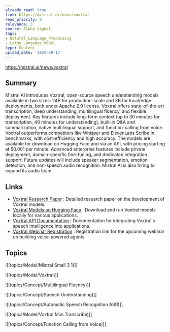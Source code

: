 ```yaml
---
already_read: true
link: https://mistral.ai/news/voxtral
read_priority: 0
relevance: 3
source: Alpha Signal
tags:
- Natural_Language_Processing
- Large_Language_Model
type: Content
upload_date: '2025-09-17'
---
```


https://mistral.ai/news/voxtral
## Summary

Mistral AI introduces Voxtral, open-source speech understanding models available in two sizes: 24B for production-scale and 3B for local/edge deployments, both under Apache 2.0 license. Voxtral offers state-of-the-art transcription, deep understanding, multilingual fluency, and flexible deployment. Key features include long-form context (up to 30 minutes for transcription, 40 minutes for understanding), built-in Q&A and summarization, native multilingual support, and function-calling from voice. Voxtral outperforms competitors like Whisper and ElevenLabs Scribe in benchmarks, with cost-efficiency and high accuracy. The models are available for download on Hugging Face and via an API, with pricing starting at $0.001 per minute. Advanced enterprise features include private deployment, domain-specific fine-tuning, and dedicated integration support. Future updates will include speaker segmentation, emotion detection, and non-speech audio recognition. Mistral AI is also hiring to expand its audio team.
## Links

- [Voxtral Research Paper](https://arxiv.org/abs/2507.13264) : Detailed research paper on the development of Voxtral models.
- [Voxtral Models on Hugging Face](https://huggingface.co/mistralai/) : Download and run Voxtral models locally for various applications.
- [Voxtral API Documentation](https://docs.mistral.ai/capabilities/audio/) : Documentation for integrating Voxtral's speech intelligence into applications.
- [Voxtral Webinar Registration](https://lu.ma/zzgc68zw) : Registration link for the upcoming webinar on building voice-powered agents.

## Topics

![[topics/Model/Mistral Small 3 1)]]

![[topics/Model/Voxtral)]]

![[topics/Concept/Multilingual Fluency)]]

![[topics/Concept/Speech Understanding)]]

![[topics/Concept/Automatic Speech Recognition ASR)]]

![[topics/Model/Voxtral Mini Transcribe)]]

![[topics/Concept/Function Calling from Voice)]]